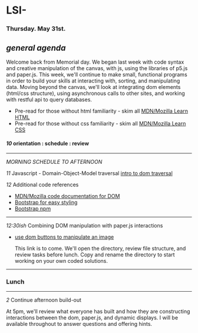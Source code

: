 # LSI- #

### Thursday. May 31st. ###

*general agenda* 
---
Welcome back from Memorial day. We began last week with code syntax and creative manipulation of the canvas, with js, using the libraries of p5.js and paper.js. This week, we'll continue to make small, functional programs in order to build your skills at interacting with, sorting, and manipulating data. Moving beyond the canvas, we'll look at integrating dom elements (html/css structure), using asynchronous calls to other sites, and working with restful api to query databases. 

+ Pre-read for those without html familiarity - skim all [MDN/Mozilla Learn HTML](https://developer.mozilla.org/en-US/docs/Learn/HTML)
+ Pre-read for those without css familiarity - skim all [MDN/Mozilla Learn CSS](https://developer.mozilla.org/en-US/docs/Learn/CSS)

#### *10* orientation : schedule : review ####
---
*MORNING SCHEDULE TO AFTERNOON*

*11* Javascript - Domain-Object-Model traversal [intro to dom traversal](https://www.codecademy.com/courses/intro-to-the-dom/0/1)

*12* Additional code references
+ [MDN/Mozilla code documentation for DOM](https://developer.mozilla.org/en-US/docs/Web/JavaScript)
+ [Bootstrap for easy styling](https://getbootstrap.com/docs/4.1/getting-started/introduction/)
+ [Bootstrap npm](https://www.npmjs.com/package/bootstrap)

---
*12:30ish* Combining DOM manipulation with paper.js interactions
+ [use dom buttons to manipulate an image]()
   
   This link is to come. We'll open the directory, review file structure, and review tasks before lunch. Copy and rename the directory to start working on your own coded solutions.
   
---
### Lunch
---
   
*2* Continue afternoon build-out  

   At 5pm, we'll review what everyone has built and how they are constructing interactions between the dom, paper.js, and dynamic displays. I will be available throughout to answer questions and offering hints.
   
   
  
